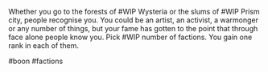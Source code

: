Whether you go to the forests of #WIP Wysteria or the slums of #WIP Prism city, people recognise you. You could be an artist, an activist, a warmonger or any number of things, but your fame has gotten to the point that through face alone people know you. Pick #WIP number of factions. You gain one rank in each of them.

#boon #factions 